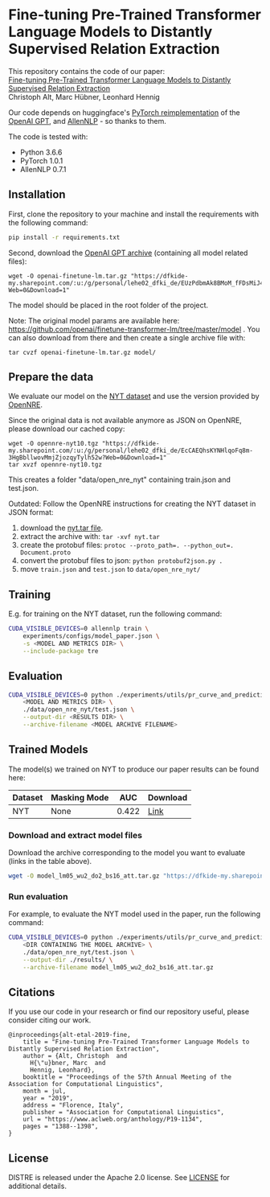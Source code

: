 # Fine-tuning Pre-Trained Transformer Language Models to Distantly Supervised Relation Extraction

This repository contains the code of our paper:  
[Fine-tuning Pre-Trained Transformer Language Models to Distantly Supervised Relation Extraction](https://www.aclweb.org/anthology/P19-1134)  
Christoph Alt, Marc Hübner, Leonhard Hennig


Our code depends on huggingface's [PyTorch reimplementation](https://github.com/huggingface/pytorch-openai-transformer-lm) of the [OpenAI GPT](https://s3-us-west-2.amazonaws.com/openai-assets/research-covers/language-unsupervised/language_understanding_paper.pdf), and [AllenNLP](https://allennlp.org/) - so thanks to them.

The code is tested with:
- Python 3.6.6
- PyTorch 1.0.1
- AllenNLP 0.7.1

## Installation

First, clone the repository to your machine and install the requirements with the following command:

```bash
pip install -r requirements.txt
```

Second, download the [OpenAI GPT archive](https://cloud.dfki.de/owncloud/index.php/s/kKdpoaGikWnL4tn/download) (containing all model related files):
```
wget -O openai-finetune-lm.tar.gz "https://dfkide-my.sharepoint.com/:u:/g/personal/lehe02_dfki_de/EUzPdbmAk8BMoM_fFDsMiJ4BHawtbZLMgIZQWTyMa4csdQ?Web=0&Download=1"
```
The model should be placed in the root folder of the project.

Note: The original model params are available here: https://github.com/openai/finetune-transformer-lm/tree/master/model . You can also download from there and then create a single archive file with:
```
tar cvzf openai-finetune-lm.tar.gz model/
```

## Prepare the data
We evaluate our model on the [NYT dataset](http://www.riedelcastro.org//publications/papers/riedel10modeling.pdf) and use the version provided by [OpenNRE](https://github.com/thunlp/OpenNRE).

Since the original data is not available anymore as JSON on OpenNRE, please download our cached copy:
```
wget -O opennre-nyt10.tgz "https://dfkide-my.sharepoint.com/:u:/g/personal/lehe02_dfki_de/EcCAEQhsKYNHlqoFq8m-3HgBbllwovMmjZjozqyTylh52w?Web=0&Download=1"
tar xvzf opennre-nyt10.tgz
```
This creates a folder "data/open_nre_nyt" containing train.json and test.json.

Outdated:
Follow the OpenNRE instructions for creating the NYT dataset in JSON format:

1) download the [nyt.tar file](https://github.com/thunlp/OpenNRE#provided-data).
2) extract the archive with: `tar -xvf nyt.tar`
3) create the protobuf files: `protoc --proto_path=. --python_out=. Document.proto`
4) convert the protobuf files to json: `python protobuf2json.py .`
5) move `train.json` and `test.json` to `data/open_nre_nyt/`

## Training
E.g. for training on the NYT dataset, run the following command:

```bash
CUDA_VISIBLE_DEVICES=0 allennlp train \
    experiments/configs/model_paper.json \
    -s <MODEL AND METRICS DIR> \
    --include-package tre
```

## Evaluation

```bash
CUDA_VISIBLE_DEVICES=0 python ./experiments/utils/pr_curve_and_predictions.py \
    <MODEL AND METRICS DIR> \
    ./data/open_nre_nyt/test.json \
    --output-dir <RESULTS DIR> \
    --archive-filename <MODEL ARCHIVE FILENAME>
```

## Trained Models

The model(s) we trained on NYT to produce our paper results can be found here:

| Dataset  | Masking Mode    | AUC    | Download                                                                    |
| -------- | --------------- | ------ | --------------------------------------------------------------------------- |
| NYT      | None            | 0.422  | [Link](https://dfkide-my.sharepoint.com/:u:/g/personal/lehe02_dfki_de/ESnHZWbh-KtLgS8XVFeQbtIBTHVDn7u3Ekw7u6ysmgzvSw?Web=0&Download=1) |

### Download and extract model files

Download the archive corresponding to the model you want to evaluate (links in the table above).

```bash
wget -O model_lm05_wu2_do2_bs16_att.tar.gz "https://dfkide-my.sharepoint.com/:u:/g/personal/lehe02_dfki_de/ESnHZWbh-KtLgS8XVFeQbtIBTHVDn7u3Ekw7u6ysmgzvSw?Web=0&Download=1"
```

### Run evaluation

For example, to evaluate the NYT model used in the paper, run the following command:

```bash
CUDA_VISIBLE_DEVICES=0 python ./experiments/utils/pr_curve_and_predictions.py \
    <DIR CONTAINING THE MODEL ARCHIVE> \
    ./data/open_nre_nyt/test.json \
    --output-dir ./results/ \
    --archive-filename model_lm05_wu2_do2_bs16_att.tar.gz
```

## Citations
If you use our code in your research or find our repository useful, please consider citing our work.

```
@inproceedings{alt-etal-2019-fine,
    title = "Fine-tuning Pre-Trained Transformer Language Models to Distantly Supervised Relation Extraction",
    author = {Alt, Christoph  and
      H{\"u}bner, Marc  and
      Hennig, Leonhard},
    booktitle = "Proceedings of the 57th Annual Meeting of the Association for Computational Linguistics",
    month = jul,
    year = "2019",
    address = "Florence, Italy",
    publisher = "Association for Computational Linguistics",
    url = "https://www.aclweb.org/anthology/P19-1134",
    pages = "1388--1398",
}
```

## License
DISTRE is released under the Apache 2.0 license. See [LICENSE](LICENSE) for additional details.
